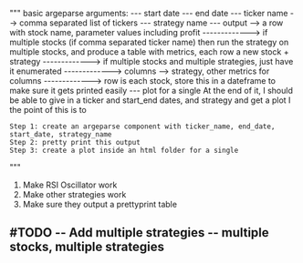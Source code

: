  """
  basic argeparse arguments: 
    --- start date
    --- end date 
    --- ticker name --> comma separated list of tickers 
    --- strategy name
    --- output --> a row with stock name, parameter values including profit 
    -------------> if multiple stocks (if comma separated ticker name) then run the strategy on multiple stocks, and produce a table with metrics, each row a new stock + strategy
    -------------> if multiple stocks and multiple strategies, just have it enumerated
    -------------> columns --> strategy, other metrics for columns
    -------------> row is each stock, store this in a dateframe to make sure it gets printed easily
    --- plot for a single 
    At the end of it, I should be able to give in a ticker and start_end dates, and strategy and get a plot
    I
    the point of this is to 

    Step 1: create an argeparse component with ticker_name, end_date, start_date, strategy_name 
    Step 2: pretty print this output 
    Step 3: create a plot inside an html folder for a single 
  """
1. Make RSI Oscillator work 
2. Make other strategies work
3. Make sure they output a prettyprint table 


#TODO 
-- Add multiple strategies
-- multiple stocks, multiple strategies 
-- 